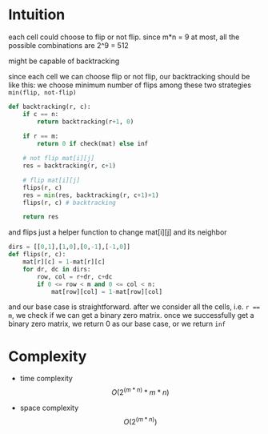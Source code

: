 # Intuition

each cell could choose to flip or not flip.
since m*n = 9 at most, all the possible combinations are 2^9 = 512

might be capable of backtracking

since each cell we can choose flip or not flip, our backtracking should be like this:
we choose minimum number of flips among these two strategies `min(flip, not-flip)`

```py
def backtracking(r, c):
    if c == n:
        return backtracking(r+1, 0)
    
    if r == m:
        return 0 if check(mat) else inf

    # not flip mat[i][j]
    res = backtracking(r, c+1)

    # flip mat[i][j]
    flips(r, c)
    res = min(res, backtracking(r, c+1)+1)
    flips(r, c) # backtracking

    return res
```

and flips just a helper function to change mat[i][j] and its neighbor
```py
dirs = [[0,1],[1,0],[0,-1],[-1,0]]
def flips(r, c):
    mat[r][c] = 1-mat[r][c]
    for dr, dc in dirs:
        row, col = r+dr, c+dc
        if 0 <= row < m and 0 <= col < n:
            mat[row][col] = 1-mat[row][col]
```

and our base case is straightforward.
after we consider all the cells, i.e. `r == m`, we check if we can get a binary zero matrix.
once we successfully get a binary zero matrix, we return 0 as our base case, or we return `inf`

# Complexity

- time complexity
$$O(2^{(m*n)} * m*n)$$

- space complexity
$$O(2^{(m*n)})$$
